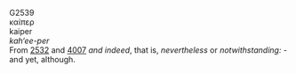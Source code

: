 <body>
  <p>G2539<br>  καίπερ  <br> kaiper  <br><i>kah‘ee-per </i><br>From <a href="g2532.htm">2532</a> and <a href="g4007.htm">4007</a>  <i>and</i> <i>indeed</i>, that is, <i>nevertheless</i> or <i>notwithstanding:</i> - and yet, although.<br></p>
 </body>